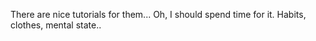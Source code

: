 There are nice tutorials for them...
Oh, I should spend time for it.
Habits, clothes, mental state..
